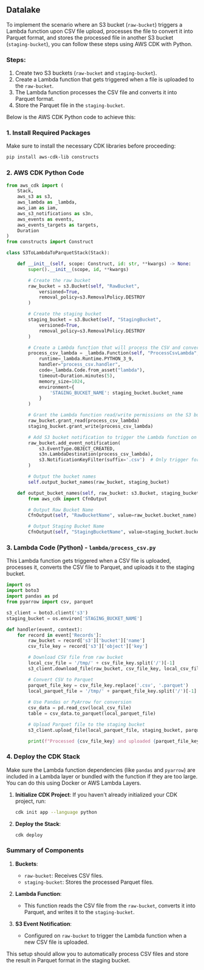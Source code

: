 ## Datalake

To implement the scenario where an S3 bucket (`raw-bucket`) triggers a Lambda function upon CSV file upload, processes the file to convert it into Parquet format, and stores the processed file in another S3 bucket (`staging-bucket`), you can follow these steps using AWS CDK with Python.

### **Steps:**

1. Create two S3 buckets (`raw-bucket` and `staging-bucket`).
2. Create a Lambda function that gets triggered when a file is uploaded to the `raw-bucket`.
3. The Lambda function processes the CSV file and converts it into Parquet format.
4. Store the Parquet file in the `staging-bucket`.

Below is the AWS CDK Python code to achieve this:

### **1. Install Required Packages**
Make sure to install the necessary CDK libraries before proceeding:
```bash
pip install aws-cdk-lib constructs
```

### **2. AWS CDK Python Code**

```python
from aws_cdk import (
    Stack,
    aws_s3 as s3,
    aws_lambda as _lambda,
    aws_iam as iam,
    aws_s3_notifications as s3n,
    aws_events as events,
    aws_events_targets as targets,
    Duration
)
from constructs import Construct

class S3ToLambdaToParquetStack(Stack):

    def __init__(self, scope: Construct, id: str, **kwargs) -> None:
        super().__init__(scope, id, **kwargs)

        # Create the raw bucket
        raw_bucket = s3.Bucket(self, "RawBucket", 
            versioned=True,
            removal_policy=s3.RemovalPolicy.DESTROY
        )

        # Create the staging bucket
        staging_bucket = s3.Bucket(self, "StagingBucket", 
            versioned=True,
            removal_policy=s3.RemovalPolicy.DESTROY
        )

        # Create a Lambda function that will process the CSV and convert to Parquet
        process_csv_lambda = _lambda.Function(self, "ProcessCsvLambda",
            runtime=_lambda.Runtime.PYTHON_3_9,
            handler="process_csv.handler",
            code=_lambda.Code.from_asset("lambda"),
            timeout=Duration.minutes(5),
            memory_size=1024,
            environment={
                'STAGING_BUCKET_NAME': staging_bucket.bucket_name
            }
        )

        # Grant the Lambda function read/write permissions on the S3 buckets
        raw_bucket.grant_read(process_csv_lambda)
        staging_bucket.grant_write(process_csv_lambda)

        # Add S3 bucket notification to trigger the Lambda function on CSV file upload
        raw_bucket.add_event_notification(
            s3.EventType.OBJECT_CREATED,
            s3n.LambdaDestination(process_csv_lambda),
            s3.NotificationKeyFilter(suffix='.csv')  # Only trigger for CSV files
        )

        # Output the bucket names
        self.output_bucket_names(raw_bucket, staging_bucket)

    def output_bucket_names(self, raw_bucket: s3.Bucket, staging_bucket: s3.Bucket) -> None:
        from aws_cdk import CfnOutput

        # Output Raw Bucket Name
        CfnOutput(self, "RawBucketName", value=raw_bucket.bucket_name)

        # Output Staging Bucket Name
        CfnOutput(self, "StagingBucketName", value=staging_bucket.bucket_name)

```

### **3. Lambda Code (Python) - `lambda/process_csv.py`**

This Lambda function gets triggered when a CSV file is uploaded, processes it, converts the CSV file to Parquet, and uploads it to the staging bucket.

```python
import os
import boto3
import pandas as pd
from pyarrow import csv, parquet

s3_client = boto3.client('s3')
staging_bucket = os.environ['STAGING_BUCKET_NAME']

def handler(event, context):
    for record in event['Records']:
        raw_bucket = record['s3']['bucket']['name']
        csv_file_key = record['s3']['object']['key']

        # Download CSV file from raw bucket
        local_csv_file = '/tmp/' + csv_file_key.split('/')[-1]
        s3_client.download_file(raw_bucket, csv_file_key, local_csv_file)

        # Convert CSV to Parquet
        parquet_file_key = csv_file_key.replace('.csv', '.parquet')
        local_parquet_file = '/tmp/' + parquet_file_key.split('/')[-1]
        
        # Use Pandas or PyArrow for conversion
        csv_data = pd.read_csv(local_csv_file)
        table = csv_data.to_parquet(local_parquet_file)

        # Upload Parquet file to the staging bucket
        s3_client.upload_file(local_parquet_file, staging_bucket, parquet_file_key)

        print(f"Processed {csv_file_key} and uploaded {parquet_file_key} to {staging_bucket}")

```

### **4. Deploy the CDK Stack**

Make sure the Lambda function dependencies (like `pandas` and `pyarrow`) are included in a Lambda layer or bundled with the function if they are too large. You can do this using Docker or AWS Lambda Layers.

1. **Initialize CDK Project**: If you haven't already initialized your CDK project, run:
   ```bash
   cdk init app --language python
   ```

2. **Deploy the Stack**:
   ```bash
   cdk deploy
   ```

### **Summary of Components**

1. **Buckets**:
   - `raw-bucket`: Receives CSV files.
   - `staging-bucket`: Stores the processed Parquet files.

2. **Lambda Function**:
   - This function reads the CSV file from the `raw-bucket`, converts it into Parquet, and writes it to the `staging-bucket`.

3. **S3 Event Notification**:
   - Configured on `raw-bucket` to trigger the Lambda function when a new CSV file is uploaded.

This setup should allow you to automatically process CSV files and store the result in Parquet format in the staging bucket.

